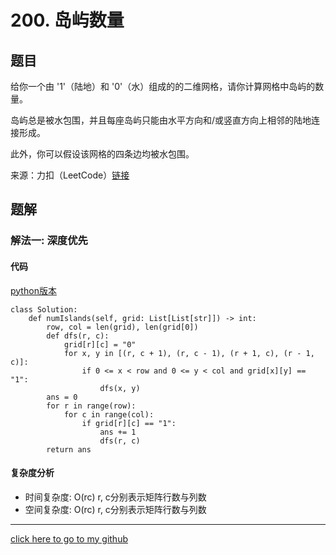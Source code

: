 # 200. 岛屿数量
## 题目
给你一个由 '1'（陆地）和 '0'（水）组成的的二维网格，请你计算网格中岛屿的数量。

岛屿总是被水包围，并且每座岛屿只能由水平方向和/或竖直方向上相邻的陆地连接形成。

此外，你可以假设该网格的四条边均被水包围。

来源：力扣（LeetCode）[链接](https://leetcode.cn/problems/number-of-islands)

## 题解
### 解法一: 深度优先
#### 代码
[python版本](https://www.python.org/)
```
class Solution:
    def numIslands(self, grid: List[List[str]]) -> int:
        row, col = len(grid), len(grid[0])
        def dfs(r, c):
            grid[r][c] = "0"
            for x, y in [(r, c + 1), (r, c - 1), (r + 1, c), (r - 1, c)]:
                if 0 <= x < row and 0 <= y < col and grid[x][y] == "1":
                    dfs(x, y)
        ans = 0
        for r in range(row):
            for c in range(col):
                if grid[r][c] == "1":
                    ans += 1
                    dfs(r, c)
        return ans
```

#### 复杂度分析
* 时间复杂度: O(rc) r, c分别表示矩阵行数与列数
* 空间复杂度: O(rc) r, c分别表示矩阵行数与列数

---

[click here to go to my github](https://github.com/YouAreSoQt/note/tree/master/%E6%AF%8F%E6%97%A5%E4%B8%80%E9%A2%98%E9%A2%84%E9%98%B2%E7%97%B4%E5%91%86)